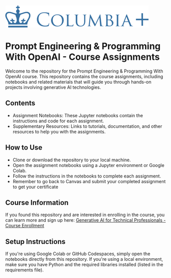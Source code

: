 [![Columbia+ Logo](https://github.com/cuniplus/Banners/blob/main/columbia+logo.png?raw=true)](http://plus.columbia.edu)

# Prompt Engineering & Programming With OpenAI - Course Assignments
Welcome to the repository for the Prompt Engineering & Programming With OpenAI course. This repository contains the course assignments, including notebooks and related materials that will guide you through hands-on projects involving generative AI technologies.

## Contents
* Assignment Notebooks: These Jupyter notebooks contain the instructions and code for each assignment.
* Supplementary Resources: Links to tutorials, documentation, and other resources to help you with the assignments.

## How to Use
* Clone or download the repository to your local machine.
* Open the assignment notebooks using a Jupyter environment or Google Colab.
* Follow the instructions in the notebooks to complete each assignment.
* Remember to go back to Canvas and submit your completed assignment to get your certificate

## Course Information
If you found this repository and are interested in enrolling in the course, you can learn more and sign up here:
[Generative AI for Technical Professionals - Course Enrollment]()

## Setup Instructions
If you're using Google Colab or GitHub Codespaces, simply open the notebooks directly from this repository. If you're using a local environment, make sure you have Python and the required libraries installed (listed in the requirements file).
